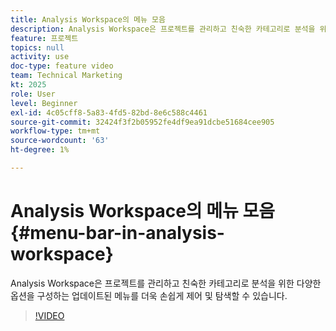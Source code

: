```yaml
---
title: Analysis Workspace의 메뉴 모음
description: Analysis Workspace은 프로젝트를 관리하고 친숙한 카테고리로 분석을 위한 다양한 옵션을 구성하는 업데이트된 메뉴를 더욱 손쉽게 제어 및 탐색할 수 있습니다.
feature: 프로젝트
topics: null
activity: use
doc-type: feature video
team: Technical Marketing
kt: 2025
role: User
level: Beginner
exl-id: 4c05cff8-5a83-4fd5-82bd-8e6c588c4461
source-git-commit: 32424f3f2b05952fe4df9ea91dcbe51684cee905
workflow-type: tm+mt
source-wordcount: '63'
ht-degree: 1%

---
```


# Analysis Workspace의 메뉴 모음 {#menu-bar-in-analysis-workspace}

Analysis Workspace은 프로젝트를 관리하고 친숙한 카테고리로 분석을 위한 다양한 옵션을 구성하는 업데이트된 메뉴를 더욱 손쉽게 제어 및 탐색할 수 있습니다.

>[!VIDEO](https://video.tv.adobe.com/v/23965/?quality=12)
